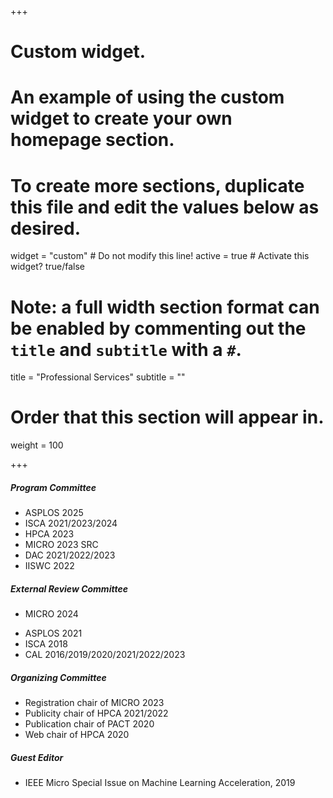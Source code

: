 +++
# Custom widget.
# An example of using the custom widget to create your own homepage section.
# To create more sections, duplicate this file and edit the values below as desired.
widget = "custom"  # Do not modify this line!
active = true  # Activate this widget? true/false

# Note: a full width section format can be enabled by commenting out the `title` and `subtitle` with a `#`.
title = "Professional Services"
subtitle = ""

# Order that this section will appear in.
weight = 100 

+++
##### Program Committee
- ASPLOS 2025
- ISCA 2021/2023/2024
- HPCA 2023
- MICRO 2023 SRC
- DAC 2021/2022/2023
- IISWC 2022
<!--- ACSMD 2021/2022-->
<!--- HPC Asia 2021-->

##### External Review Committee
-   MICRO 2024
<!---   ICML 2023-->
<!-- -	NeurIPS 2022-->
-	ASPLOS 2021
-	ISCA 2018
-	CAL 2016/2019/2020/2021/2022/2023
<!---	TC 2019/2020/2021/2022-->
<!---	TOCS 2019/2020/2021-->
<!-- -	TC Special Issue on Machine Learning Accelerators, 2022 -->
<!-- -	TPDS, 2017  -->  
<!-- -	TOSEM, 2017 --> 
<!-- -	JPDC, 2017  -->  
<!-- -	TVLSI, 2016 --> 
<!-- -	TCSVT, 2016 -->  
<!-- -	TETC, 2016  -->

##### Organizing Committee
- Registration chair of MICRO 2023
- Publicity chair of HPCA 2021/2022
- Publication chair of PACT 2020
- Web chair of HPCA 2020

##### Guest Editor
- IEEE Micro Special Issue on Machine Learning Acceleration, 2019


